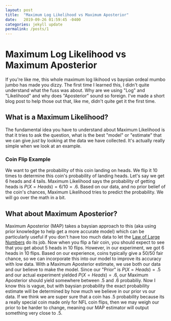 ```yaml
---
layout: post
title:  "Maximum Log Likelihood vs Maximum Aposterior"
date:   2019-09-26 01:59:45 -0400
categories: jekyll update
permalink: /posts/1
---
```



# Maximum Log Likelihood vs Maximum Aposterior

If you're like me, this whole maximum log likihood vs baysian ordeal mumbo jumbo has made you dizzy. The first time I learned this, I didn't quite understand what the fuss was about. Why are we using "Log" and "Likelihood" and why does "Aposterior" sound so foreign. I've made a short blog post to help those out that, like me, didn't quite get it the first time.

## What is a Maximum Likelihood?
The fundamental idea you have to understand about Maximum Likelihood is that it tries to ask the question, what is the best "model" or "estimate" that we can give <em>just</em> by looking at the data we have collected. It's actually really simple when we look at an example.

### Coin Flip Example
We want to get the probability of this coin landing on heads. We flip it 10 times to determine this coin's probability of landing heads. Let's say we get 6 heads and 4 tails. Maximum Likelihood says the probability of getting heads is $P(X=Heads) = 6/10=.6$. Based on our data, and no prior belief of the coin's chances, Maximum Likelihood tries to predict the probability. We will go over the math in a bit.

## What about Maximum Aposterior?
Maximum Aposterior (MAP) takes a baysian approach to this (aka using prior knowledge to help get a more accurate model) which can be particularly useful if you don't have too much data to let the [Law of Large Numbers][LLN] do its job. Now when you flip a fair coin, you should expect to see that you get about 5 heads in 10 flips. However, in our experiment, we got 6 heads in 10 flips. Based on our experience, coins typically give a 50/50 fair chance, so we can incorporate this into our model to improve its accuracy with low data. With a Maximum Aposterior estimate, we use both our data and our believe to make the model. Since our "Prior" is $P(X=Heads)= .5$ and our actual experiment yielded $P(X=Heads)= .6$, our Maximum Aposterior should yield somewhere between $.5$ and $.6$ probabiliy. Now I know this is vague, but with baysian probability the exact probability estimate will be determined by how much we believe in our prior vs our data. If we think we are super sure that a coin has .5 probability because its a really special coin made only for NFL coin flips, then we may weigh our prior to be harder to change, meaning our MAP estimator will output something very close to $.5$.

<br><br><br><br><br>

[LLN]: https://en.wikipedia.org/wiki/Law_of_large_numbers
